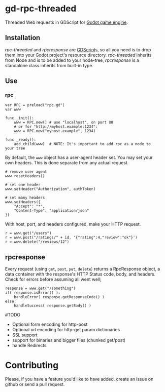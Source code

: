 gd-rpc-threaded
======

Threaded Web requests in GDScript for [Godot game engine](github.com/okamstudio/godot).

## Installation
*rpc-threaded* and *rpcresponse* are [GDScript](https://github.com/okamstudio/godot/wiki/gdscript)s, so all you need is to drop them into your Godot project's resource directory. *rpc-threaded* inherits from Node and is to be added to your node-tree, *rpcresponse* is a standalone class inherits from built-in type. 

## Use

### rpc

```
var RPC = preload("rpc.gd")
var www

func _init():
    www = RPC.new() # use "localhost", on port 80
    # or for "http://myhost.example:1234":
    www = RPC.new("myhost.example", 1234)

func _ready():
    add_child(www)  # NOTE: It's important to add rpc as a node to your tree
```

By default, the `www` object has a user-agent header set. You may set your own headers. This is done separate from any actual request.

```
# remove user agent
www.resetHeaders()

# set one header
www.setHeader("Authorization", authToken)

# set many headers
www.setHeaders({
    "Accept": "*",
    "Content-Type": "application/json"
})
```

With host, port, and headers configured, make your HTTP request.

```
r = www.get("/users")
r = www.post("/ratings/" + id, '{"rating":4,"review":"ok"}')
r = www.delete("/reviews/12")
```

## rpcresponse

Every request (using `get`, `post`, `put`, `delete`) returns a RpcResponse object, a data container with the response's HTTP Status code, body, and headers. Check for errors before assuming all went well;

```
response = www.get("/something")
if( response.isError() ):
    handleError( response.getResponseCode() )
else:
    handleSuccess( response.getBody() )
```

#TODO
* Optional form encoding for http-post
* Optional url encoding for http-get param dictionaries
* SSL support
* support for binaries and bigger files (chunked get/post)
* handle Redirects

# Contributing

Please, if you have a feature you'd like to have added, create an issue on github or send a pull request.
